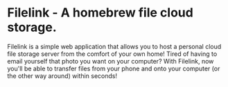 # Filelink - A homebrew file cloud storage.

Filelink is a simple web application that allows you to host a personal cloud file storage server from the comfort of your own home! Tired of having to email yourself that photo you want on your computer? With Filelink, now you'll be able to transfer files from your phone and onto your computer (or the other way around) within seconds! 
